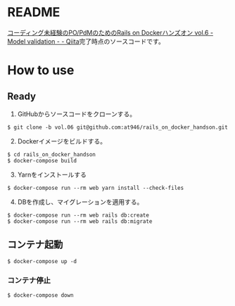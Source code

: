 # README
[コーディング未経験のPO/PdMのためのRails on Dockerハンズオン vol.6 - Model validation - - Qiita](https://qiita.com/at-946/items/f83dbdf12d2b286d88b7)完了時点のソースコードです。

# How to use
## Ready
1. GitHubからソースコードをクローンする。

```
$ git clone -b vol.06 git@github.com:at946/rails_on_docker_handson.git
```

2. Dockerイメージをビルドする。

```
$ cd rails_on_docker_handson
$ docker-compose build
```

3. Yarnをインストールする

```
$ docker-compose run --rm web yarn install --check-files
```

4. DBを作成し、マイグレーションを適用する。

```
$ docker-compose run --rm web rails db:create
$ docker-compose run --rm web rails db:migrate
```

## コンテナ起動
```
$ docker-compose up -d
```

### コンテナ停止
```
$ docker-compose down
```
